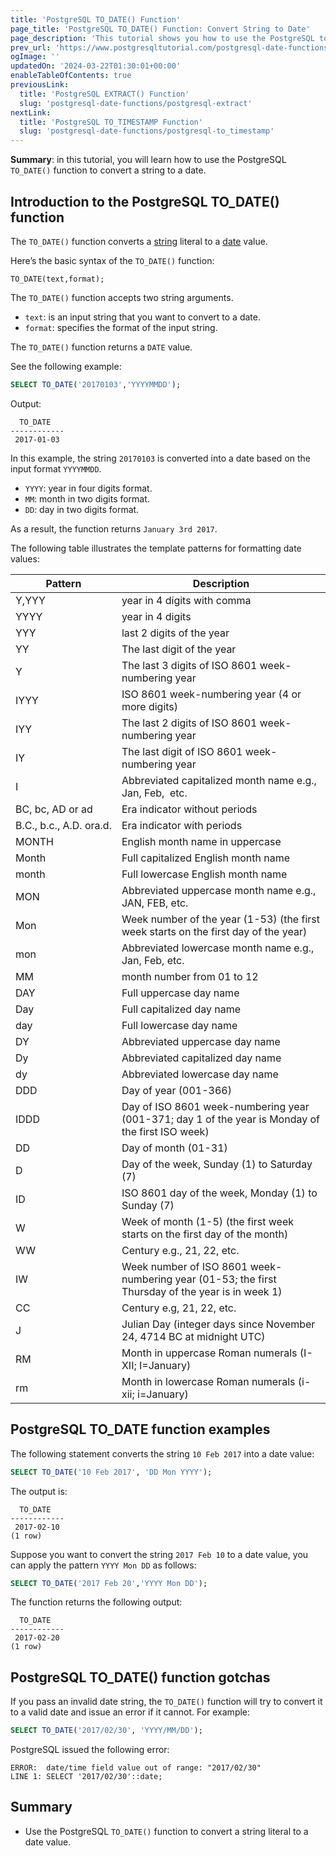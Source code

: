 ```yaml
---
title: 'PostgreSQL TO_DATE() Function'
page_title: 'PostgreSQL TO_DATE() Function: Convert String to Date'
page_description: 'This tutorial shows you how to use the PostgreSQL to_date function to convert a string literal to a date value based on a specified pattern.'
prev_url: 'https://www.postgresqltutorial.com/postgresql-date-functions/postgresql-to_date/'
ogImage: ''
updatedOn: '2024-03-22T01:30:01+00:00'
enableTableOfContents: true
previousLink:
  title: 'PostgreSQL EXTRACT() Function'
  slug: 'postgresql-date-functions/postgresql-extract'
nextLink:
  title: 'PostgreSQL TO_TIMESTAMP Function'
  slug: 'postgresql-date-functions/postgresql-to_timestamp'
---
```


**Summary**: in this tutorial, you will learn how to use the PostgreSQL `TO_DATE()` function to convert a string to a date.

## Introduction to the PostgreSQL TO_DATE() function

The `TO_DATE()` function converts a [string](../postgresql-tutorial/postgresql-char-varchar-text) literal to a [date](../postgresql-tutorial/postgresql-date) value.

Here’s the basic syntax of the `TO_DATE()` function:

```phpsql
TO_DATE(text,format);
```

The `TO_DATE()` function accepts two string arguments.

- `text`: is an input string that you want to convert to a date.
- `format`: specifies the format of the input string.

The `TO_DATE()` function returns a `DATE` value.

See the following example:

```sql
SELECT TO_DATE('20170103','YYYYMMDD');
```

Output:

```text
  TO_DATE
------------
 2017-01-03
```

In this example, the string `20170103` is converted into a date based on the input format `YYYYMMDD`.

- `YYYY`: year in four digits format.
- `MM`: month in two digits format.
- `DD`: day in two digits format.

As a result, the function returns `January 3rd 2017`.

The following table illustrates the template patterns for formatting date values:

| **Pattern**             | **Description**                                                                                     |
| ----------------------- | --------------------------------------------------------------------------------------------------- |
| Y,YYY                   | year in 4 digits with comma                                                                         |
| YYYY                    | year in 4 digits                                                                                    |
| YYY                     | last 2 digits of the year                                                                           |
| YY                      | The last digit of the year                                                                          |
| Y                       | The last 3 digits of ISO 8601 week\-numbering year                                                  |
| IYYY                    | ISO 8601 week\-numbering year (4 or more digits)                                                    |
| IYY                     | The last 2 digits of ISO 8601 week\-numbering year                                                  |
| IY                      | The last digit of ISO 8601 week\-numbering year                                                     |
| I                       | Abbreviated capitalized month name e.g., Jan, Feb,  etc.                                            |
| BC, bc, AD or ad        | Era indicator without periods                                                                       |
| B.C., b.c., A.D. ora.d. | Era indicator with periods                                                                          |
| MONTH                   | English month name in uppercase                                                                     |
| Month                   | Full capitalized English month name                                                                 |
| month                   | Full lowercase English month name                                                                   |
| MON                     | Abbreviated uppercase month name e.g., JAN, FEB, etc.                                               |
| Mon                     | Week number of the year (1\-53\) (the first week starts on the first day of the year)               |
| mon                     | Abbreviated lowercase month name e.g., Jan, Feb, etc.                                               |
| MM                      | month number from 01 to 12                                                                          |
| DAY                     | Full uppercase day name                                                                             |
| Day                     | Full capitalized day name                                                                           |
| day                     | Full lowercase day name                                                                             |
| DY                      | Abbreviated uppercase day name                                                                      |
| Dy                      | Abbreviated capitalized day name                                                                    |
| dy                      | Abbreviated lowercase day name                                                                      |
| DDD                     | Day of year (001\-366\)                                                                             |
| IDDD                    | Day of ISO 8601 week\-numbering year (001\-371; day 1 of the year is Monday of the first ISO week)  |
| DD                      | Day of month (01\-31\)                                                                              |
| D                       | Day of the week, Sunday (1\) to Saturday (7\)                                                       |
| ID                      | ISO 8601 day of the week, Monday (1\) to Sunday (7\)                                                |
| W                       | Week of month (1\-5\) (the first week starts on the first day of the month)                         |
| WW                      | Century e.g., 21, 22, etc.                                                                          |
| IW                      | Week number of ISO 8601 week\-numbering year (01\-53; the first Thursday of the year is in week 1\) |
| CC                      | Century e.g, 21, 22, etc.                                                                           |
| J                       | Julian Day (integer days since November 24, 4714 BC at midnight UTC)                                |
| RM                      | Month in uppercase Roman numerals (I\-XII; I\=January)                                              |
| rm                      | Month in lowercase Roman numerals (i\-xii; i\=January)                                              |

## PostgreSQL TO_DATE function examples

The following statement converts the string `10 Feb 2017` into a date value:

```sql
SELECT TO_DATE('10 Feb 2017', 'DD Mon YYYY');
```

The output is:

```text
  TO_DATE
------------
 2017-02-10
(1 row)
```

Suppose you want to convert the string `2017 Feb 10` to a date value, you can apply the pattern `YYYY Mon DD` as follows:

```sql
SELECT TO_DATE('2017 Feb 20','YYYY Mon DD');
```

The function returns the following output:

```text
  TO_DATE
------------
 2017-02-20
(1 row)
```

## PostgreSQL TO_DATE() function gotchas

If you pass an invalid date string, the `TO_DATE()` function will try to convert it to a valid date and issue an error if it cannot. For example:

```sql
SELECT TO_DATE('2017/02/30', 'YYYY/MM/DD');
```

PostgreSQL issued the following error:

```
ERROR:  date/time field value out of range: "2017/02/30"
LINE 1: SELECT '2017/02/30'::date;
```

## Summary

- Use the PostgreSQL `TO_DATE()` function to convert a string literal to a date value.
